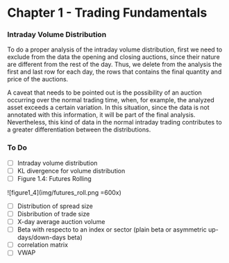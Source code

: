 # Chapter 1 - Trading Fundamentals

### Intraday Volume Distribution

To do a proper analysis of the intraday volume distribution, first we need to exclude from the data the opening and closing auctions, since their nature are different from the rest of the day. Thus, we delete from the analysis the first and last row for each day, the rows that contains the final quantity and price of the auctions.

A caveat that needs to be pointed out is the possibility of an auction occurring over the normal trading time, when, for example, the analyzed asset exceeds a certain variation. In this situation, since the data is not annotated with this information, it will be part of the final analysis. Nevertheless, this kind of data in the normal intraday trading contributes to a greater differentiation between the distributions.

### To Do

- [ ] Intraday volume distribution
- [ ] KL divergence for volume distribution
- [ ] Figure 1.4: Futures Rolling

![figure1_4](img/futures_roll.png =600x)

- [ ] Distribution of spread size
- [ ] Disbribution of trade size
- [ ] X-day average auction volume
- [ ] Beta with respecto to an index or sector (plain beta or asymmetric up-days/down-days beta)
- [ ] correlation matrix
- [ ] VWAP

